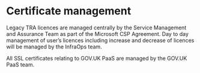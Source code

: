 # Certificate management

Legacy TRA licences are managed centrally by the Service Management and Assurance Team as part of the Microsoft CSP Agreement. Day to day management of user’s licences including increase and decrease of licences will be managed by the InfraOps team.

All SSL certificates relating to GOV.UK PaaS are managed by the GOV.UK PaaS team.
